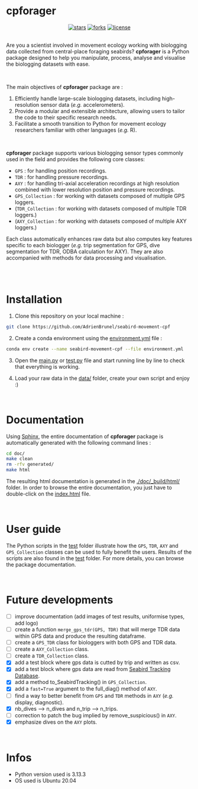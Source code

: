 # cpforager

<div align="center">
  <a href="https://github.com/AdrienBrunel/seabird-movement-cpf/stargazers"><img alt="stars" src="https://img.shields.io/github/stars/AdrienBrunel/seabird-movement-cpf"></a>
  <a href="https://github.com/AdrienBrunel/seabird-movement-cpf/forks"><img alt="forks" src="https://img.shields.io/github/forks/AdrienBrunel/seabird-movement-cpf"></a>
  <a href="https://github.com/AdrienBrunel/seabird-movement-cpf/blob/master/LICENSE"><img alt="license" src="https://img.shields.io/badge/license-AGPLv3-blue"></a>
</div>

<br>

Are you a scientist involved in movement ecology working with biologging data collected from central-place foraging seabirds? **cpforager** is a Python package designed to help you manipulate, process, analyse and visualise the biologging datasets with ease.

<br>

The main objectives of **cpforager** package are :  
1. Efficiently handle large-scale biologging datasets, including high-resolution sensor data (*e.g.* accelerometers).
2. Provide a modular and extensible architecture, allowing users to tailor the code to their specific research needs.
3. Facilitate a smooth transition to Python for movement ecology researchers familiar with other languages (*e.g.* R).

<br>

**cpforager** package supports various biologging sensor types commonly used in the field and provides the following core classes:
* `GPS` : for handling position recordings. 
* `TDR` : for handling pressure recordings.
* `AXY` : for handling tri-axial acceleration recordings at high resolution combined with lower resolution position and pressure recordings.
* `GPS_Collection` : for working with datasets composed of multiple GPS loggers.
* (`TDR_Collection` : for working with datasets composed of multiple TDR loggers.)
* (`AXY_Collection` : for working with datasets composed of multiple AXY loggers.)

Each class automatically enhances raw data but also computes key features specific to each biologger (*e.g.* trip segmentation for GPS, dive segmentation for TDR, ODBA calculation for AXY). They are also accompanied with methods for data processing and visualisation.

<br>
<br>

# Installation

1. Clone this repository on your local machine :
```bash
git clone https://github.com/AdrienBrunel/seabird-movement-cpf
```

2. Create a conda environment using the [environment.yml](environment.yml) file :
```bash
conda env create --name seabird-movement-cpf --file environment.yml
```

3. Open the [main.py](main.py) or [test.py](./test/test.py) file and start running line by line to check that everything is working.

4. Load your raw data in the [data/](./data/) folder,  create your own script and enjoy :) 

<br>

# Documentation

Using [Sphinx](https://www.sphinx-doc.org/en/master/index.html), the entire documentation of **cpforager** package is automatically generated with the following command lines :

```bash
cd doc/
make clean
rm -rfv generated/
make html
```

The resulting html documentation is generated in the [./doc/_build/html/](./doc/_build/html/) folder. In order to browse the entire documentation, you just have to double-click on the [index.html](./doc/_build/html/index.html) file.

<br>

# User guide 

The Python scripts in the [test](./test/) folder illustrate how the `GPS`, `TDR`, `AXY` and `GPS_Collection` classes can be used to fully benefit the users. Results of the scripts are also found in the [test](./test/) folder. For more details, you can browse the package documentation.

<br>

# Future developments
- [ ] improve documentation (add images of test results, uniformise types, add logo)
- [ ] create a function `merge_gps_tdr(GPS, TDR)` that will merge TDR data within GPS data and produce the resulting dataframe.
- [ ] create a `GPS_TDR` class for biologgers with both GPS and TDR data.
- [ ] create a `AXY_Collection` class.
- [ ] create a `TDR_Collection` class.
- [x] add a test block where gps data is cutted by trip and written as csv.
- [x] add a test block where gps data are read from [Seabird Tracking Database](https://www.seabirdtracking.org/).
- [x] add a method to_SeabirdTracking() in `GPS_Collection`.
- [x] add a `fast=True` argument to the full_diag() method of `AXY`.
- [ ] find a way to better benefit from `GPS` and `TDR` methods in `AXY` (*e.g.* display, diagnostic).
- [x] nb_dives --> n_dives and n_trip --> n_trips.
- [ ] correction to patch the bug implied by remove_suspicious() in `AXY`.
- [x] emphasize dives on the `AXY` plots.

<br>

# Infos
* Python version used is 3.13.3
* OS used is Ubuntu 20.04